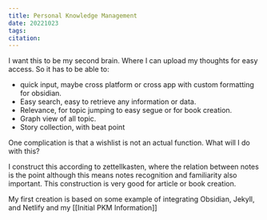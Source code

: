 ```yaml
---
title: Personal Knowledge Management
date: 20221023
tags: 
citation: 
---
```

I want this to be my second brain. Where I can upload my thoughts for easy access. So it has to be able to:
- quick input, maybe cross platform or cross app with custom formatting for obsidian. 
- Easy search, easy to retrieve any information or data. 
- Relevance, for topic jumping to easy segue or for book creation. 
- Graph view of all topic. 
- Story collection, with beat point

One complication is that a wishlist is not an actual function. What will I do with this?

I construct this according to zettellkasten, where the relation between notes is the point although this means notes recognition and familiarity also important. This construction is very good for article or book creation. 

My first creation is based on some example of integrating Obsidian, Jekyll, and Netlify and my [[Initial PKM Information]]